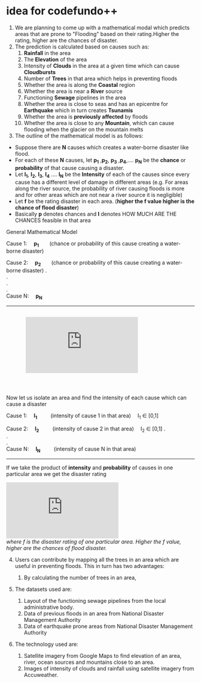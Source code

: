# idea for codefundo++
1. We are planning to come up with a mathematical modal which predicts areas that are prone to "Flooding" based on their rating.Higher the rating, higher are the chances of disaster.
2. The prediction is calculated based on causes such as:
	1. **Rainfall** in the area
	2. The **Elevation** of the area
	3. Intensity of **Clouds** in the area at a given time which can cause **Cloudbursts**
	4. Number of **Trees** in that area which helps in preventing floods
  	5. Whether the area is along the **Coastal** region
	6. Whether the area is near a **River** source
	7. Functioning **Sewage** pipelines in the area
	8. Whether the area is close to seas and has an epicentre for **Earthquake** which in turn creates **Tsunamis**
	9. Whether the area is **previously affected** by floods
	10. Whether the area is close to any **Mountain**, which can cause flooding when the glacier 
	on the mountain melts	
3. The outline of the mathematical model is as follows:<br>
  * Suppose there are **N** causes which creates a water-borne disaster like flood.
  * For each of these **N** causes, let **p<sub>1</sub>** ,**p<sub>2</sub>**, **p<sub>3</sub>** ,**p<sub>4</sub>**,.... **p<sub>N</sub>**  be the 	    **chance** or **probability** of that cause causing a disaster. 
  * Let **I<sub>1</sub>**, **I<sub>2</sub>**, **I<sub>3</sub>**, **I<sub>4</sub>** .... **I<sub>N</sub>** be the **Intensity** of each of the causes since every cause has a different level of damage in different areas (e.g.  For areas along the river source, the probability of river causing floods is more and for other areas which are not near a river source it is negligible) 
* Let **f** be the rating disaster in each area. (**higher the f value higher is the chance of flood disaster**)
* Basically **p** denotes chances and **I** denotes HOW MUCH ARE THE CHANCES feasible in that area

General Mathematical Model

Cause 1:&emsp;     **p<sub>1</sub>**&emsp;&emsp;(chance or probability of this cause creating a water-borne disaster)

Cause 2:&emsp;     **p<sub>2</sub>**&emsp;&emsp;(chance or probability of this cause creating a water-borne disaster)
      .<br>
      .<br>
      .<br>
      .<br>
Cause N:&emsp;    **p<sub>N</sub>**

-----------------   
&emsp; &emsp; ![first equation](https://latex.codecogs.com/gif.latex?%5Csum_%7Bi%3D1%7D%5E%7Bn%7D%20P_i%20%3D%201)
-----------------
<br>
<br>
Now let us isolate an area and find the intensity of each cause which can cause a disaster

Cause 1:&emsp;   **I<sub>1</sub>**  &emsp;&emsp;                      (intensity of cause 1 in that area)&emsp;      I<sub>1</sub> ∈ [0,1]

Cause 2:&emsp;   **I<sub>2</sub>**  &emsp;&emsp;                      (intensity of cause 2 in that area)&emsp;      I<sub>2</sub> ∈ [0,1]
                  .<br>
                  .<br>
		  .<br>
 Cause N:&emsp;  **I<sub>N</sub>** &emsp;&emsp;                      (intensity of cause N in that area) 

--------------------

 If we take the product of **intensity** and **probability** of causes in one particular area we get the disaster rating
 
![second element](https://latex.codecogs.com/gif.latex?f%20%3D%20%5Csum_%7Bi%3D1%7D%5E%7Bn%7D%20I_i%20%5Ctimes%20P_i)<br>
*where f is the disaster rating of one particular area. Higher the f value, higher are the chances of flood disaster.*


4. Users can contribute by mapping all the trees in an area which are useful in preventing floods. This in turn has two advantages:
	1. By calculating the number of trees in an area, 


5. The datasets used are:	
	1. Layout of the functioning sewage pipelines from the local administrative body.	
	2. Data of previous floods in an area from National Disaster Management Authority	
	3. Data of earthquake prone areas from National Disaster Management Authority
6. The technology used are:
 	1. Satellite imagery from Google Maps to find elevation of an area, river, ocean sources and mountains close to an area.
	2. Images of intensity of clouds and rainfall using satellite imagery from Accuweather.
	





